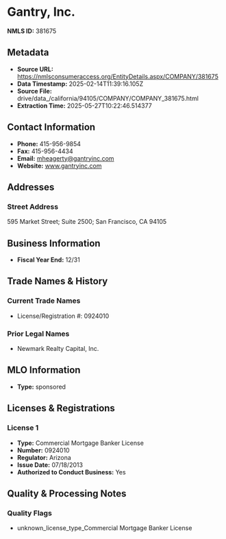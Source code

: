 # Gantry, Inc.

**NMLS ID:** 381675

## Metadata
- **Source URL:** https://nmlsconsumeraccess.org/EntityDetails.aspx/COMPANY/381675
- **Data Timestamp:** 2025-02-14T11:39:16.105Z
- **Source File:** drive/data_/california/94105/COMPANY/COMPANY_381675.html
- **Extraction Time:** 2025-05-27T10:22:46.514377

## Contact Information
- **Phone:** 415-956-9854
- **Fax:** 415-956-4434
- **Email:** mheagerty@gantryinc.com
- **Website:** www.gantryinc.com

## Addresses
### Street Address
595 Market Street; Suite 2500; San Francisco, CA 94105

## Business Information
- **Fiscal Year End:** 12/31

## Trade Names & History
### Current Trade Names
- License/Registration #: 0924010

### Prior Legal Names
- Newmark Realty Capital, Inc.

## MLO Information
- **Type:** sponsored

## Licenses & Registrations

### License 1
- **Type:** Commercial Mortgage Banker License
- **Number:** 0924010
- **Regulator:** Arizona
- **Issue Date:** 07/18/2013
- **Authorized to Conduct Business:** Yes

## Quality & Processing Notes
### Quality Flags
- unknown_license_type_Commercial Mortgage Banker License
